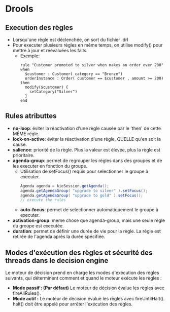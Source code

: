 # Drools 

## Execution des règles

- Lorsqu'une règle est déclenchée, on sort du fichier .drl
- Pour executer plusieurs règles en même temps, on utilise modify() pour mettre à jour et réévaluées les faits
  - Exemple: 
    ```drools
    rule "Customer promoted to silver when makes an order over 200"
    when
      $customer : Customer( category == "Bronze")
      orderInstance : Order( customer == $customer , amount >= 200)
    then
      modify($customer) {
        setCategory("Silver")
      }
    end
    ```
    

## Rules atributtes

- **no-loop**: éviter la réactivation d'une règle causée par le 'then' de cette MÊME règle.
- **lock-on-active**: éviter la réactivation d'une règle, QUELLE qu'en soit la cause.
- **salience**: priorité de la règle. Plus la valeur est élevée, plus la règle est prioritaire.
- **agenda-group**: permet de regrouper les règles dans des groupes et de les executer en fonction du groupe.
  - Utilisation de setFocus() requis pour selectionner le groupe à executer.
    ```java
    Agenda agenda = kieSession.getAgenda();
    agenda.getAgendaGroup( "upgrade to silver" ).setFocus();
    agenda.getAgendaGroup( "upgrade to gold" ).setFocus();
    // execute the rules
    ```
  - **auto-focus**: permet de selectionner automatiquement le groupe à executer.
- **activation-group**: meme chose que agenda-group, mais une seule règle du groupe est executée.
- **duration**: permet de définir une durée de vie pour la règle. La règle est retirée de l'agenda après la durée spécifiée.

## Modes d'exécution des règles et sécurité des threads dans le decision engine

Le moteur de décision prend en charge les modes d'exécution des règles suivants, qui déterminent comment et quand le moteur exécute les règles :

- **Mode passif : (Par défaut)** Le moteur de décision évalue les règles avec fireAllRules().
- **Mode actif :** Le moteur de décision évalue les règles avec fireUntilHalt(). halt() doit être appelé pour arrêter l'exécution des règles.

